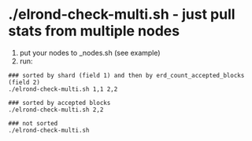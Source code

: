 # ./elrond-check-multi.sh - just pull stats from multiple nodes
1. put your nodes to _nodes.sh (see example)
2. run:
```
### sorted by shard (field 1) and then by erd_count_accepted_blocks (field 2)
./elrond-check-multi.sh 1,1 2,2

### sorted by accepted blocks
./elrond-check-multi.sh 2,2

### not sorted
./elrond-check-multi.sh
```
